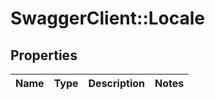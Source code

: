 # SwaggerClient::Locale

## Properties
Name | Type | Description | Notes
------------ | ------------- | ------------- | -------------


